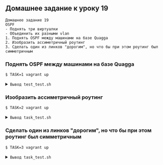 
## Домашнее задание к уроку 19

    Домашнее задание 19
    OSPF
    - Поднять три виртуалки
    - Объединить их разными vlan
    1. Поднять OSPF между машинами на базе Quagga
    2. Изобразить ассиметричный роутинг
    3. Сделать один из линков "дорогим", но что бы при этом роутинг был симметричным

### Поднять OSPF между машинами на базе Quagga

```console
$ TASK=1 vagrant up
```

<details>
<summary><code>Вывод test_test.sh</code></summary>

**** host1 ****

**** host1 **** ip a
1: lo: <LOOPBACK,UP,LOWER_UP> mtu 65536 qdisc noqueue state UNKNOWN group default qlen 1000
    link/loopback 00:00:00:00:00:00 brd 00:00:00:00:00:00
    inet 127.0.0.1/8 scope host lo
       valid_lft forever preferred_lft forever
    inet6 ::1/128 scope host 
       valid_lft forever preferred_lft forever
2: eth0: <BROADCAST,MULTICAST,UP,LOWER_UP> mtu 1500 qdisc pfifo_fast state UP group default qlen 1000
    link/ether 52:54:00:8a:fe:e6 brd ff:ff:ff:ff:ff:ff
    inet 10.0.2.15/24 brd 10.0.2.255 scope global noprefixroute dynamic eth0
       valid_lft 83065sec preferred_lft 83065sec
    inet6 fe80::5054:ff:fe8a:fee6/64 scope link 
       valid_lft forever preferred_lft forever
3: eth1: <BROADCAST,MULTICAST,UP,LOWER_UP> mtu 1500 qdisc pfifo_fast state UP group default qlen 1000
    link/ether 08:00:27:d5:4f:cb brd ff:ff:ff:ff:ff:ff
    inet6 fe80::c531:e9ac:c9c5:78e3/64 scope link noprefixroute 
       valid_lft forever preferred_lft forever
4: eth2: <BROADCAST,MULTICAST,UP,LOWER_UP> mtu 1500 qdisc pfifo_fast state UP group default qlen 1000
    link/ether 08:00:27:26:54:4d brd ff:ff:ff:ff:ff:ff
    inet6 fe80::7561:29f3:4dd5:11e8/64 scope link noprefixroute 
       valid_lft forever preferred_lft forever
5: eth3: <BROADCAST,MULTICAST,UP,LOWER_UP> mtu 1500 qdisc pfifo_fast state UP group default qlen 1000
    link/ether 08:00:27:8b:9a:cb brd ff:ff:ff:ff:ff:ff
    inet 10.1.0.1/24 brd 10.1.0.255 scope global noprefixroute eth3
       valid_lft forever preferred_lft forever
    inet6 fe80::a00:27ff:fe8b:9acb/64 scope link 
       valid_lft forever preferred_lft forever
10: vlan12@eth1: <BROADCAST,MULTICAST,UP,LOWER_UP> mtu 1500 qdisc noqueue state UP group default qlen 1000
    link/ether 08:00:27:d5:4f:cb brd ff:ff:ff:ff:ff:ff
    inet 192.168.12.1/30 brd 192.168.12.3 scope global noprefixroute vlan12
       valid_lft forever preferred_lft forever
    inet6 fe80::a00:27ff:fed5:4fcb/64 scope link 
       valid_lft forever preferred_lft forever
11: vlan13@eth2: <BROADCAST,MULTICAST,UP,LOWER_UP> mtu 1500 qdisc noqueue state UP group default qlen 1000
    link/ether 08:00:27:26:54:4d brd ff:ff:ff:ff:ff:ff
    inet 192.168.13.1/30 brd 192.168.13.3 scope global noprefixroute vlan13
       valid_lft forever preferred_lft forever
    inet6 fe80::a00:27ff:fe26:544d/64 scope link 
       valid_lft forever preferred_lft forever
**** host1 **** cat /etc/quagga/zebra.conf
hostname host1

log file /var/log/quagga/zebra.log

interface eth3
ip address 10.1.0.1/24

interface vlan12
ip address 192.168.12.1/30

interface vlan13
ip address 192.168.13.1/30
**** host1 **** cat /etc/quagga/zebra.conf
hostname host1

log file /var/log/quagga/zebra.log

interface eth3
ip address 10.1.0.1/24

interface vlan12
ip address 192.168.12.1/30

interface vlan13
ip address 192.168.13.1/30
**** host1 **** cat /etc/quagga/zebra.conf
hostname host1

log file /var/log/quagga/zebra.log

interface eth3
ip address 10.1.0.1/24

interface vlan12
ip address 192.168.12.1/30

interface vlan13
ip address 192.168.13.1/30
**** host1 **** tracepath 10.3.0.1
 1?: [LOCALHOST]                                         pmtu 1500
 1:  10.3.0.1                                              0.433ms reached
 1:  10.3.0.1                                              0.662ms reached
     Resume: pmtu 1500 hops 1 back 1 
**** host1 **** tracepath 10.1.0.1
 1:  10.1.0.1                                              0.057ms reached
     Resume: pmtu 65535 hops 1 back 1 

**** host2 ****

**** host2 **** ip a
1: lo: <LOOPBACK,UP,LOWER_UP> mtu 65536 qdisc noqueue state UNKNOWN group default qlen 1000
    link/loopback 00:00:00:00:00:00 brd 00:00:00:00:00:00
    inet 127.0.0.1/8 scope host lo
       valid_lft forever preferred_lft forever
    inet6 ::1/128 scope host 
       valid_lft forever preferred_lft forever
2: eth0: <BROADCAST,MULTICAST,UP,LOWER_UP> mtu 1500 qdisc pfifo_fast state UP group default qlen 1000
    link/ether 52:54:00:8a:fe:e6 brd ff:ff:ff:ff:ff:ff
    inet 10.0.2.15/24 brd 10.0.2.255 scope global noprefixroute dynamic eth0
       valid_lft 83186sec preferred_lft 83186sec
    inet6 fe80::5054:ff:fe8a:fee6/64 scope link 
       valid_lft forever preferred_lft forever
3: eth1: <BROADCAST,MULTICAST,UP,LOWER_UP> mtu 1500 qdisc pfifo_fast state UP group default qlen 1000
    link/ether 08:00:27:15:80:13 brd ff:ff:ff:ff:ff:ff
    inet6 fe80::9f47:7619:22d:b8e5/64 scope link noprefixroute 
       valid_lft forever preferred_lft forever
4: eth2: <BROADCAST,MULTICAST,UP,LOWER_UP> mtu 1500 qdisc pfifo_fast state UP group default qlen 1000
    link/ether 08:00:27:91:8e:65 brd ff:ff:ff:ff:ff:ff
    inet6 fe80::6fae:7d2:4535:f96a/64 scope link noprefixroute 
       valid_lft forever preferred_lft forever
5: eth3: <BROADCAST,MULTICAST,UP,LOWER_UP> mtu 1500 qdisc pfifo_fast state UP group default qlen 1000
    link/ether 08:00:27:87:c4:c5 brd ff:ff:ff:ff:ff:ff
    inet 10.2.0.1/24 brd 10.2.0.255 scope global noprefixroute eth3
       valid_lft forever preferred_lft forever
    inet6 fe80::a00:27ff:fe87:c4c5/64 scope link 
       valid_lft forever preferred_lft forever
10: vlan12@eth1: <BROADCAST,MULTICAST,UP,LOWER_UP> mtu 1500 qdisc noqueue state UP group default qlen 1000
    link/ether 08:00:27:15:80:13 brd ff:ff:ff:ff:ff:ff
    inet 192.168.12.2/30 brd 192.168.12.3 scope global noprefixroute vlan12
       valid_lft forever preferred_lft forever
    inet6 fe80::a00:27ff:fe15:8013/64 scope link 
       valid_lft forever preferred_lft forever
11: vlan23@eth2: <BROADCAST,MULTICAST,UP,LOWER_UP> mtu 1500 qdisc noqueue state UP group default qlen 1000
    link/ether 08:00:27:91:8e:65 brd ff:ff:ff:ff:ff:ff
    inet 192.168.23.1/30 brd 192.168.23.3 scope global vlan23
       valid_lft forever preferred_lft forever
    inet6 fe80::a00:27ff:fe91:8e65/64 scope link 
       valid_lft forever preferred_lft forever
**** host2 **** cat /etc/quagga/zebra.conf
hostname host2

interface eth3
ip address 10.2.0.1/24

interface vlan12
ip address 192.168.12.2/30

interface vlan23
ip address 192.168.23.1/30

log file /var/log/quagga/zebra.log
**** host2 **** cat /etc/quagga/zebra.conf
hostname host2

interface eth3
ip address 10.2.0.1/24

interface vlan12
ip address 192.168.12.2/30

interface vlan23
ip address 192.168.23.1/30

log file /var/log/quagga/zebra.log
**** host2 **** cat /etc/quagga/zebra.conf
hostname host2

interface eth3
ip address 10.2.0.1/24

interface vlan12
ip address 192.168.12.2/30

interface vlan23
ip address 192.168.23.1/30

log file /var/log/quagga/zebra.log
**** host2 **** tracepath 10.3.0.1
 1?: [LOCALHOST]                                         pmtu 1500
 1:  10.3.0.1                                              0.413ms reached
 1:  10.3.0.1                                              0.685ms reached
     Resume: pmtu 1500 hops 1 back 1 
**** host2 **** tracepath 10.1.0.1
 1?: [LOCALHOST]                                         pmtu 1500
 1:  10.1.0.1                                              0.559ms reached
 1:  10.1.0.1                                              0.640ms reached
     Resume: pmtu 1500 hops 1 back 1 

**** host3 ****

**** host3 **** ip a
1: lo: <LOOPBACK,UP,LOWER_UP> mtu 65536 qdisc noqueue state UNKNOWN group default qlen 1000
    link/loopback 00:00:00:00:00:00 brd 00:00:00:00:00:00
    inet 127.0.0.1/8 scope host lo
       valid_lft forever preferred_lft forever
    inet6 ::1/128 scope host 
       valid_lft forever preferred_lft forever
2: eth0: <BROADCAST,MULTICAST,UP,LOWER_UP> mtu 1500 qdisc pfifo_fast state UP group default qlen 1000
    link/ether 52:54:00:8a:fe:e6 brd ff:ff:ff:ff:ff:ff
    inet 10.0.2.15/24 brd 10.0.2.255 scope global noprefixroute dynamic eth0
       valid_lft 83346sec preferred_lft 83346sec
    inet6 fe80::5054:ff:fe8a:fee6/64 scope link 
       valid_lft forever preferred_lft forever
3: eth1: <BROADCAST,MULTICAST,UP,LOWER_UP> mtu 1500 qdisc pfifo_fast state UP group default qlen 1000
    link/ether 08:00:27:dc:ce:37 brd ff:ff:ff:ff:ff:ff
    inet6 fe80::436:245b:ff0c:34e5/64 scope link noprefixroute 
       valid_lft forever preferred_lft forever
4: eth2: <BROADCAST,MULTICAST,UP,LOWER_UP> mtu 1500 qdisc pfifo_fast state UP group default qlen 1000
    link/ether 08:00:27:47:66:48 brd ff:ff:ff:ff:ff:ff
    inet6 fe80::c23e:7e7c:d81a:4b88/64 scope link noprefixroute 
       valid_lft forever preferred_lft forever
5: eth3: <BROADCAST,MULTICAST,UP,LOWER_UP> mtu 1500 qdisc pfifo_fast state UP group default qlen 1000
    link/ether 08:00:27:72:b1:e6 brd ff:ff:ff:ff:ff:ff
    inet 10.3.0.1/24 brd 10.3.0.255 scope global noprefixroute eth3
       valid_lft forever preferred_lft forever
    inet6 fe80::a00:27ff:fe72:b1e6/64 scope link 
       valid_lft forever preferred_lft forever
10: vlan13@eth1: <BROADCAST,MULTICAST,UP,LOWER_UP> mtu 1500 qdisc noqueue state UP group default qlen 1000
    link/ether 08:00:27:dc:ce:37 brd ff:ff:ff:ff:ff:ff
    inet 192.168.13.2/30 brd 192.168.13.3 scope global noprefixroute vlan13
       valid_lft forever preferred_lft forever
    inet6 fe80::a00:27ff:fedc:ce37/64 scope link 
       valid_lft forever preferred_lft forever
11: vlan23@eth2: <BROADCAST,MULTICAST,UP,LOWER_UP> mtu 1500 qdisc noqueue state UP group default qlen 1000
    link/ether 08:00:27:47:66:48 brd ff:ff:ff:ff:ff:ff
    inet 192.168.23.2/30 brd 192.168.23.3 scope global noprefixroute vlan23
       valid_lft forever preferred_lft forever
    inet6 fe80::a00:27ff:fe47:6648/64 scope link 
       valid_lft forever preferred_lft forever
**** host3 **** cat /etc/quagga/zebra.conf
hostname host3

interface eth3
ip address 10.3.0.1/24

interface vlan13
ip address 192.168.13.2/30

interface vlan23
ip address 192.168.23.2/30

log file /var/log/quagga/zebra.log
**** host3 **** cat /etc/quagga/zebra.conf
hostname host3

interface eth3
ip address 10.3.0.1/24

interface vlan13
ip address 192.168.13.2/30

interface vlan23
ip address 192.168.23.2/30

log file /var/log/quagga/zebra.log
**** host3 **** cat /etc/quagga/zebra.conf
hostname host3

interface eth3
ip address 10.3.0.1/24

interface vlan13
ip address 192.168.13.2/30

interface vlan23
ip address 192.168.23.2/30

log file /var/log/quagga/zebra.log
**** host3 **** tracepath 10.3.0.1
 1:  10.3.0.1                                              0.060ms reached
     Resume: pmtu 65535 hops 1 back 1 
**** host3 **** tracepath 10.1.0.1
 1?: [LOCALHOST]                                         pmtu 1500
 1:  10.1.0.1                                              0.641ms reached
 1:  10.1.0.1                                              0.553ms reached
     Resume: pmtu 1500 hops 1 back 1 
</details>

### Изобразить ассиметричный роутинг

```console
$ TASK=2 vagrant up
```

<details>
<summary><code>Вывод task_test.sh</code></summary>

**** host1 ****

# Host [127.0.0.1]:2204 found: line 14
/home/hightemp/.ssh/known_hosts updated.
Original contents retained as /home/hightemp/.ssh/known_hosts.old
**** host1 **** ip a
1: lo: <LOOPBACK,UP,LOWER_UP> mtu 65536 qdisc noqueue state UNKNOWN group default qlen 1000
    link/loopback 00:00:00:00:00:00 brd 00:00:00:00:00:00
    inet 127.0.0.1/8 scope host lo
       valid_lft forever preferred_lft forever
    inet6 ::1/128 scope host 
       valid_lft forever preferred_lft forever
2: eth0: <BROADCAST,MULTICAST,UP,LOWER_UP> mtu 1500 qdisc pfifo_fast state UP group default qlen 1000
    link/ether 52:54:00:8a:fe:e6 brd ff:ff:ff:ff:ff:ff
    inet 10.0.2.15/24 brd 10.0.2.255 scope global noprefixroute dynamic eth0
       valid_lft 85444sec preferred_lft 85444sec
    inet6 fe80::5054:ff:fe8a:fee6/64 scope link 
       valid_lft forever preferred_lft forever
3: eth1: <BROADCAST,MULTICAST,UP,LOWER_UP> mtu 1500 qdisc pfifo_fast state UP group default qlen 1000
    link/ether 08:00:27:19:74:09 brd ff:ff:ff:ff:ff:ff
    inet6 fe80::c21b:7d96:d74e:8037/64 scope link noprefixroute 
       valid_lft forever preferred_lft forever
4: eth2: <BROADCAST,MULTICAST,UP,LOWER_UP> mtu 1500 qdisc pfifo_fast state UP group default qlen 1000
    link/ether 08:00:27:98:16:0b brd ff:ff:ff:ff:ff:ff
    inet6 fe80::e1f7:2c6c:a4f5:4c32/64 scope link noprefixroute 
       valid_lft forever preferred_lft forever
5: eth3: <BROADCAST,MULTICAST,UP,LOWER_UP> mtu 1500 qdisc pfifo_fast state UP group default qlen 1000
    link/ether 08:00:27:a0:30:cc brd ff:ff:ff:ff:ff:ff
    inet 10.1.0.1/24 brd 10.1.0.255 scope global noprefixroute eth3
       valid_lft forever preferred_lft forever
    inet6 fe80::a00:27ff:fea0:30cc/64 scope link 
       valid_lft forever preferred_lft forever
10: vlan12@eth1: <BROADCAST,MULTICAST,UP,LOWER_UP> mtu 1500 qdisc noqueue state UP group default qlen 1000
    link/ether 08:00:27:19:74:09 brd ff:ff:ff:ff:ff:ff
    inet 192.168.12.1/30 brd 192.168.12.3 scope global noprefixroute vlan12
       valid_lft forever preferred_lft forever
    inet6 fe80::a00:27ff:fe19:7409/64 scope link 
       valid_lft forever preferred_lft forever
11: vlan13@eth2: <BROADCAST,MULTICAST,UP,LOWER_UP> mtu 1500 qdisc noqueue state UP group default qlen 1000
    link/ether 08:00:27:98:16:0b brd ff:ff:ff:ff:ff:ff
    inet 192.168.13.1/30 brd 192.168.13.3 scope global noprefixroute vlan13
       valid_lft forever preferred_lft forever
    inet6 fe80::a00:27ff:fe98:160b/64 scope link 
       valid_lft forever preferred_lft forever
**** host1 **** cat /etc/quagga/zebra.conf
hostname host1

log file /var/log/quagga/zebra.log

interface eth3
ip address 10.1.0.1/24

interface vlan12
ip address 192.168.12.1/30

interface vlan13
ip address 192.168.13.1/30
**** host1 **** cat /etc/quagga/zebra.conf
hostname host1

log file /var/log/quagga/zebra.log

interface eth3
ip address 10.1.0.1/24

interface vlan12
ip address 192.168.12.1/30

interface vlan13
ip address 192.168.13.1/30
**** host1 **** cat /etc/quagga/zebra.conf
hostname host1

log file /var/log/quagga/zebra.log

interface eth3
ip address 10.1.0.1/24

interface vlan12
ip address 192.168.12.1/30

interface vlan13
ip address 192.168.13.1/30
**** host1 **** tracepath 10.3.0.1
 1?: [LOCALHOST]                                         pmtu 1500
 1:  10.0.2.2                                              0.222ms 
 1:  10.0.2.2                                              0.412ms 
 2:  no reply
 3:  10.136.0.1                                            6.186ms asymm 63 
 4:  10.109.11.6                                          22.448ms asymm 62 
 5:  no reply
 6:  no reply
 7:  no reply
 8:  no reply
 9:  no reply
10:  no reply
11:  no reply
12:  no reply
13:  no reply
14:  no reply
15:  no reply
16:  no reply
17:  no reply
18:  no reply
19:  no reply
20:  no reply
21:  no reply
22:  no reply
23:  no reply
24:  no reply
25:  no reply
26:  no reply
27:  no reply
28:  no reply
29:  no reply
30:  no reply
     Too many hops: pmtu 1500
     Resume: pmtu 1500 
**** host1 **** tracepath 10.1.0.1
 1:  10.1.0.1                                              0.103ms reached
     Resume: pmtu 65535 hops 1 back 1 

**** host2 ****

# Host [127.0.0.1]:2205 found: line 14
/home/hightemp/.ssh/known_hosts updated.
Original contents retained as /home/hightemp/.ssh/known_hosts.old
**** host2 **** ip a
1: lo: <LOOPBACK,UP,LOWER_UP> mtu 65536 qdisc noqueue state UNKNOWN group default qlen 1000
    link/loopback 00:00:00:00:00:00 brd 00:00:00:00:00:00
    inet 127.0.0.1/8 scope host lo
       valid_lft forever preferred_lft forever
    inet6 ::1/128 scope host 
       valid_lft forever preferred_lft forever
2: eth0: <BROADCAST,MULTICAST,UP,LOWER_UP> mtu 1500 qdisc pfifo_fast state UP group default qlen 1000
    link/ether 52:54:00:8a:fe:e6 brd ff:ff:ff:ff:ff:ff
    inet 10.0.2.15/24 brd 10.0.2.255 scope global noprefixroute dynamic eth0
       valid_lft 85486sec preferred_lft 85486sec
    inet6 fe80::5054:ff:fe8a:fee6/64 scope link 
       valid_lft forever preferred_lft forever
3: eth1: <BROADCAST,MULTICAST,UP,LOWER_UP> mtu 1500 qdisc pfifo_fast state UP group default qlen 1000
    link/ether 08:00:27:1a:ad:a4 brd ff:ff:ff:ff:ff:ff
    inet6 fe80::447d:a424:10a:b0e8/64 scope link noprefixroute 
       valid_lft forever preferred_lft forever
4: eth2: <BROADCAST,MULTICAST,UP,LOWER_UP> mtu 1500 qdisc pfifo_fast state UP group default qlen 1000
    link/ether 08:00:27:cf:79:78 brd ff:ff:ff:ff:ff:ff
    inet6 fe80::ea6a:6209:c90c:dbde/64 scope link noprefixroute 
       valid_lft forever preferred_lft forever
5: eth3: <BROADCAST,MULTICAST,UP,LOWER_UP> mtu 1500 qdisc pfifo_fast state UP group default qlen 1000
    link/ether 08:00:27:f4:39:5e brd ff:ff:ff:ff:ff:ff
    inet 10.2.0.1/24 brd 10.2.0.255 scope global noprefixroute eth3
       valid_lft forever preferred_lft forever
    inet6 fe80::a00:27ff:fef4:395e/64 scope link 
       valid_lft forever preferred_lft forever
10: vlan12@eth1: <BROADCAST,MULTICAST,UP,LOWER_UP> mtu 1500 qdisc noqueue state UP group default qlen 1000
    link/ether 08:00:27:1a:ad:a4 brd ff:ff:ff:ff:ff:ff
    inet 192.168.12.2/30 brd 192.168.12.3 scope global noprefixroute vlan12
       valid_lft forever preferred_lft forever
    inet6 fe80::a00:27ff:fe1a:ada4/64 scope link 
       valid_lft forever preferred_lft forever
11: vlan23@eth2: <BROADCAST,MULTICAST,UP,LOWER_UP> mtu 1500 qdisc noqueue state UP group default qlen 1000
    link/ether 08:00:27:cf:79:78 brd ff:ff:ff:ff:ff:ff
    inet 192.168.23.1/30 brd 192.168.23.3 scope global noprefixroute vlan23
       valid_lft forever preferred_lft forever
    inet6 fe80::a00:27ff:fecf:7978/64 scope link 
       valid_lft forever preferred_lft forever
**** host2 **** cat /etc/quagga/zebra.conf
hostname host2

interface eth3
ip address 10.2.0.1/24

interface vlan12
ip address 192.168.12.2/30

interface vlan23
ip address 192.168.23.1/30

log file /var/log/quagga/zebra.log
**** host2 **** cat /etc/quagga/zebra.conf
hostname host2

interface eth3
ip address 10.2.0.1/24

interface vlan12
ip address 192.168.12.2/30

interface vlan23
ip address 192.168.23.1/30

log file /var/log/quagga/zebra.log
**** host2 **** cat /etc/quagga/zebra.conf
hostname host2

interface eth3
ip address 10.2.0.1/24

interface vlan12
ip address 192.168.12.2/30

interface vlan23
ip address 192.168.23.1/30

log file /var/log/quagga/zebra.log
**** host2 **** tracepath 10.3.0.1
 1?: [LOCALHOST]                                         pmtu 1500
 1:  10.3.0.1                                              0.438ms reached
 1:  10.3.0.1                                              0.457ms reached
     Resume: pmtu 1500 hops 1 back 1 
**** host2 **** tracepath 10.1.0.1
 1?: [LOCALHOST]                                         pmtu 1500
 1:  10.0.2.2                                              0.284ms 
 1:  10.0.2.2                                              0.420ms 
 2:  no reply
 3:  10.136.0.1                                           84.855ms asymm 63 
 4:  10.109.11.6                                          39.940ms asymm 62 
 5:  no reply
 6:  no reply
 7:  no reply
 8:  no reply
 9:  no reply
10:  no reply
11:  no reply
12:  no reply
13:  no reply
14:  no reply
15:  no reply
16:  no reply
17:  no reply
18:  no reply
19:  no reply
20:  no reply
21:  no reply
22:  no reply
23:  no reply
24:  no reply
25:  no reply
26:  no reply
27:  no reply
28:  no reply
29:  no reply
30:  no reply
     Too many hops: pmtu 1500
     Resume: pmtu 1500 

**** host3 ****

**** host3 **** ip a
1: lo: <LOOPBACK,UP,LOWER_UP> mtu 65536 qdisc noqueue state UNKNOWN group default qlen 1000
    link/loopback 00:00:00:00:00:00 brd 00:00:00:00:00:00
    inet 127.0.0.1/8 scope host lo
       valid_lft forever preferred_lft forever
    inet6 ::1/128 scope host 
       valid_lft forever preferred_lft forever
2: eth0: <BROADCAST,MULTICAST,UP,LOWER_UP> mtu 1500 qdisc pfifo_fast state UP group default qlen 1000
    link/ether 52:54:00:8a:fe:e6 brd ff:ff:ff:ff:ff:ff
    inet 10.0.2.15/24 brd 10.0.2.255 scope global noprefixroute dynamic eth0
       valid_lft 85522sec preferred_lft 85522sec
    inet6 fe80::5054:ff:fe8a:fee6/64 scope link 
       valid_lft forever preferred_lft forever
3: eth1: <BROADCAST,MULTICAST,UP,LOWER_UP> mtu 1500 qdisc pfifo_fast state UP group default qlen 1000
    link/ether 08:00:27:de:d2:bd brd ff:ff:ff:ff:ff:ff
    inet6 fe80::4f03:ece7:c3b:45b3/64 scope link noprefixroute 
       valid_lft forever preferred_lft forever
4: eth2: <BROADCAST,MULTICAST,UP,LOWER_UP> mtu 1500 qdisc pfifo_fast state UP group default qlen 1000
    link/ether 08:00:27:cc:26:ab brd ff:ff:ff:ff:ff:ff
    inet6 fe80::de7d:8d14:8969:7084/64 scope link noprefixroute 
       valid_lft forever preferred_lft forever
5: eth3: <BROADCAST,MULTICAST,UP,LOWER_UP> mtu 1500 qdisc pfifo_fast state UP group default qlen 1000
    link/ether 08:00:27:7e:07:5b brd ff:ff:ff:ff:ff:ff
    inet 10.3.0.1/24 brd 10.3.0.255 scope global noprefixroute eth3
       valid_lft forever preferred_lft forever
    inet6 fe80::a00:27ff:fe7e:75b/64 scope link 
       valid_lft forever preferred_lft forever
10: vlan13@eth1: <BROADCAST,MULTICAST,UP,LOWER_UP> mtu 1500 qdisc noqueue state UP group default qlen 1000
    link/ether 08:00:27:de:d2:bd brd ff:ff:ff:ff:ff:ff
    inet 192.168.13.2/30 brd 192.168.13.3 scope global noprefixroute vlan13
       valid_lft forever preferred_lft forever
    inet6 fe80::a00:27ff:fede:d2bd/64 scope link 
       valid_lft forever preferred_lft forever
11: vlan23@eth2: <BROADCAST,MULTICAST,UP,LOWER_UP> mtu 1500 qdisc noqueue state UP group default qlen 1000
    link/ether 08:00:27:cc:26:ab brd ff:ff:ff:ff:ff:ff
    inet 192.168.23.2/30 brd 192.168.23.3 scope global noprefixroute vlan23
       valid_lft forever preferred_lft forever
    inet6 fe80::a00:27ff:fecc:26ab/64 scope link 
       valid_lft forever preferred_lft forever
**** host3 **** cat /etc/quagga/zebra.conf
hostname host3

interface eth3
ip address 10.3.0.1/24

interface vlan13
ip address 192.168.13.2/30

interface vlan23
ip address 192.168.23.2/30

log file /var/log/quagga/zebra.log
**** host3 **** cat /etc/quagga/zebra.conf
hostname host3

interface eth3
ip address 10.3.0.1/24

interface vlan13
ip address 192.168.13.2/30

interface vlan23
ip address 192.168.23.2/30

log file /var/log/quagga/zebra.log
**** host3 **** cat /etc/quagga/zebra.conf
hostname host3

interface eth3
ip address 10.3.0.1/24

interface vlan13
ip address 192.168.13.2/30

interface vlan23
ip address 192.168.23.2/30

log file /var/log/quagga/zebra.log
**** host3 **** tracepath 10.3.0.1
 1:  10.3.0.1                                              0.068ms reached
     Resume: pmtu 65535 hops 1 back 1 
**** host3 **** tracepath 10.1.0.1
 1?: [LOCALHOST]                                         pmtu 1500
 1:  10.0.2.2                                              0.306ms 
 1:  10.0.2.2                                              0.216ms 
 2:  no reply
 3:  10.136.0.1                                           16.260ms asymm 63 
 4:  10.109.11.6                                           9.867ms asymm 62 
 5:  no reply
 6:  no reply
 7:  no reply
 8:  no reply
 9:  no reply
10:  no reply
11:  no reply
12:  no reply
13:  no reply
14:  no reply
15:  no reply
16:  no reply
17:  no reply
18:  no reply
19:  no reply
20:  no reply
21:  no reply
22:  no reply
23:  no reply
24:  no reply
25:  no reply
26:  no reply
27:  no reply
28:  no reply
29:  no reply
30:  no reply
     Too many hops: pmtu 1500
     Resume: pmtu 1500 

</details>

### Сделать один из линков "дорогим", но что бы при этом роутинг был симметричным

```console
$ TASK=3 vagrant up
```

<details>
<summary><code>Вывод task_test.sh</code></summary>

**** host1 ****

# Host [127.0.0.1]:2204 found: line 14
/home/hightemp/.ssh/known_hosts updated.
Original contents retained as /home/hightemp/.ssh/known_hosts.old
**** host1 **** ip a
1: lo: <LOOPBACK,UP,LOWER_UP> mtu 65536 qdisc noqueue state UNKNOWN group default qlen 1000
    link/loopback 00:00:00:00:00:00 brd 00:00:00:00:00:00
    inet 127.0.0.1/8 scope host lo
       valid_lft forever preferred_lft forever
    inet6 ::1/128 scope host 
       valid_lft forever preferred_lft forever
2: eth0: <BROADCAST,MULTICAST,UP,LOWER_UP> mtu 1500 qdisc pfifo_fast state UP group default qlen 1000
    link/ether 52:54:00:8a:fe:e6 brd ff:ff:ff:ff:ff:ff
    inet 10.0.2.15/24 brd 10.0.2.255 scope global noprefixroute dynamic eth0
       valid_lft 85867sec preferred_lft 85867sec
    inet6 fe80::5054:ff:fe8a:fee6/64 scope link 
       valid_lft forever preferred_lft forever
3: eth1: <BROADCAST,MULTICAST,UP,LOWER_UP> mtu 1500 qdisc pfifo_fast state UP group default qlen 1000
    link/ether 08:00:27:aa:19:b8 brd ff:ff:ff:ff:ff:ff
    inet6 fe80::1722:21d7:169f:db36/64 scope link noprefixroute 
       valid_lft forever preferred_lft forever
4: eth2: <BROADCAST,MULTICAST,UP,LOWER_UP> mtu 1500 qdisc pfifo_fast state UP group default qlen 1000
    link/ether 08:00:27:7b:45:2f brd ff:ff:ff:ff:ff:ff
    inet6 fe80::b56e:668c:21fb:eae3/64 scope link noprefixroute 
       valid_lft forever preferred_lft forever
5: eth3: <BROADCAST,MULTICAST,UP,LOWER_UP> mtu 1500 qdisc pfifo_fast state UP group default qlen 1000
    link/ether 08:00:27:c7:48:00 brd ff:ff:ff:ff:ff:ff
    inet 10.1.0.1/24 brd 10.1.0.255 scope global noprefixroute eth3
       valid_lft forever preferred_lft forever
    inet6 fe80::a00:27ff:fec7:4800/64 scope link 
       valid_lft forever preferred_lft forever
10: vlan12@eth1: <BROADCAST,MULTICAST,UP,LOWER_UP> mtu 1500 qdisc noqueue state UP group default qlen 1000
    link/ether 08:00:27:aa:19:b8 brd ff:ff:ff:ff:ff:ff
    inet 192.168.12.1/30 brd 192.168.12.3 scope global noprefixroute vlan12
       valid_lft forever preferred_lft forever
    inet6 fe80::a00:27ff:feaa:19b8/64 scope link 
       valid_lft forever preferred_lft forever
11: vlan13@eth2: <BROADCAST,MULTICAST,UP,LOWER_UP> mtu 1500 qdisc noqueue state UP group default qlen 1000
    link/ether 08:00:27:7b:45:2f brd ff:ff:ff:ff:ff:ff
    inet 192.168.13.1/30 brd 192.168.13.3 scope global noprefixroute vlan13
       valid_lft forever preferred_lft forever
    inet6 fe80::a00:27ff:fe7b:452f/64 scope link 
       valid_lft forever preferred_lft forever
**** host1 **** cat /etc/quagga/zebra.conf
hostname host1

log file /var/log/quagga/zebra.log

interface eth3
ip address 10.1.0.1/24

interface vlan12
ip address 192.168.12.1/30

interface vlan13
ip address 192.168.13.1/30
**** host1 **** cat /etc/quagga/zebra.conf
hostname host1

log file /var/log/quagga/zebra.log

interface eth3
ip address 10.1.0.1/24

interface vlan12
ip address 192.168.12.1/30

interface vlan13
ip address 192.168.13.1/30
**** host1 **** cat /etc/quagga/zebra.conf
hostname host1

log file /var/log/quagga/zebra.log

interface eth3
ip address 10.1.0.1/24

interface vlan12
ip address 192.168.12.1/30

interface vlan13
ip address 192.168.13.1/30
**** host1 **** tracepath 10.3.0.1
 1?: [LOCALHOST]                                         pmtu 1500
 1:  10.0.2.2                                              0.193ms 
 1:  10.0.2.2                                              0.244ms 
 2:  no reply
 3:  10.136.0.1                                            8.879ms asymm 63 
 4:  10.109.11.6                                           5.550ms asymm 62 
 5:  no reply
 6:  no reply
 7:  no reply
 8:  no reply
 9:  no reply
10:  no reply
11:  no reply
12:  no reply
13:  no reply
14:  no reply
15:  no reply
16:  no reply
17:  no reply
18:  no reply
19:  no reply
20:  no reply
21:  no reply
22:  no reply
23:  no reply
24:  no reply
25:  no reply
26:  no reply
27:  no reply
28:  no reply
29:  no reply
30:  no reply
     Too many hops: pmtu 1500
     Resume: pmtu 1500 
**** host1 **** tracepath 10.1.0.1
 1:  10.1.0.1                                              0.089ms reached
     Resume: pmtu 65535 hops 1 back 1 

**** host2 ****

# Host [127.0.0.1]:2205 found: line 14
/home/hightemp/.ssh/known_hosts updated.
Original contents retained as /home/hightemp/.ssh/known_hosts.old
**** host2 **** ip a
1: lo: <LOOPBACK,UP,LOWER_UP> mtu 65536 qdisc noqueue state UNKNOWN group default qlen 1000
    link/loopback 00:00:00:00:00:00 brd 00:00:00:00:00:00
    inet 127.0.0.1/8 scope host lo
       valid_lft forever preferred_lft forever
    inet6 ::1/128 scope host 
       valid_lft forever preferred_lft forever
2: eth0: <BROADCAST,MULTICAST,UP,LOWER_UP> mtu 1500 qdisc pfifo_fast state UP group default qlen 1000
    link/ether 52:54:00:8a:fe:e6 brd ff:ff:ff:ff:ff:ff
    inet 10.0.2.15/24 brd 10.0.2.255 scope global noprefixroute dynamic eth0
       valid_lft 85939sec preferred_lft 85939sec
    inet6 fe80::5054:ff:fe8a:fee6/64 scope link 
       valid_lft forever preferred_lft forever
3: eth1: <BROADCAST,MULTICAST,UP,LOWER_UP> mtu 1500 qdisc pfifo_fast state UP group default qlen 1000
    link/ether 08:00:27:c5:a4:c2 brd ff:ff:ff:ff:ff:ff
    inet6 fe80::c53d:f1c8:dfb:6a8a/64 scope link noprefixroute 
       valid_lft forever preferred_lft forever
4: eth2: <BROADCAST,MULTICAST,UP,LOWER_UP> mtu 1500 qdisc pfifo_fast state UP group default qlen 1000
    link/ether 08:00:27:71:f9:ad brd ff:ff:ff:ff:ff:ff
    inet6 fe80::d832:cc73:5f54:4be2/64 scope link noprefixroute 
       valid_lft forever preferred_lft forever
5: eth3: <BROADCAST,MULTICAST,UP,LOWER_UP> mtu 1500 qdisc pfifo_fast state UP group default qlen 1000
    link/ether 08:00:27:80:ea:ee brd ff:ff:ff:ff:ff:ff
    inet 10.2.0.1/24 brd 10.2.0.255 scope global noprefixroute eth3
       valid_lft forever preferred_lft forever
    inet6 fe80::a00:27ff:fe80:eaee/64 scope link 
       valid_lft forever preferred_lft forever
10: vlan12@eth1: <BROADCAST,MULTICAST,UP,LOWER_UP> mtu 1500 qdisc noqueue state UP group default qlen 1000
    link/ether 08:00:27:c5:a4:c2 brd ff:ff:ff:ff:ff:ff
    inet 192.168.12.2/30 brd 192.168.12.3 scope global noprefixroute vlan12
       valid_lft forever preferred_lft forever
    inet6 fe80::a00:27ff:fec5:a4c2/64 scope link 
       valid_lft forever preferred_lft forever
11: vlan23@eth2: <BROADCAST,MULTICAST,UP,LOWER_UP> mtu 1500 qdisc noqueue state UP group default qlen 1000
    link/ether 08:00:27:71:f9:ad brd ff:ff:ff:ff:ff:ff
    inet 192.168.23.1/30 brd 192.168.23.3 scope global noprefixroute vlan23
       valid_lft forever preferred_lft forever
    inet6 fe80::a00:27ff:fe71:f9ad/64 scope link 
       valid_lft forever preferred_lft forever
**** host2 **** cat /etc/quagga/zebra.conf
hostname host2

interface eth3
ip address 10.2.0.1/24

interface vlan12
ip address 192.168.12.2/30

interface vlan23
ip address 192.168.23.1/30

log file /var/log/quagga/zebra.log
**** host2 **** cat /etc/quagga/zebra.conf
hostname host2

interface eth3
ip address 10.2.0.1/24

interface vlan12
ip address 192.168.12.2/30

interface vlan23
ip address 192.168.23.1/30

log file /var/log/quagga/zebra.log
**** host2 **** cat /etc/quagga/zebra.conf
hostname host2

interface eth3
ip address 10.2.0.1/24

interface vlan12
ip address 192.168.12.2/30

interface vlan23
ip address 192.168.23.1/30

log file /var/log/quagga/zebra.log
**** host2 **** tracepath 10.3.0.1
 1?: [LOCALHOST]                                         pmtu 1500
 1:  10.3.0.1                                              0.435ms reached
 1:  10.3.0.1                                              0.387ms reached
     Resume: pmtu 1500 hops 1 back 1 
**** host2 **** tracepath 10.1.0.1
 1?: [LOCALHOST]                                         pmtu 1500
 1:  10.0.2.2                                              0.212ms 
 1:  10.0.2.2                                              0.133ms 
 2:  no reply
 3:  10.136.0.1                                            4.524ms asymm 63 
 4:  10.109.11.6                                           6.462ms asymm 62 
 5:  no reply
 6:  no reply
 7:  no reply
 8:  no reply
 9:  no reply
10:  no reply
11:  no reply
12:  no reply
13:  no reply
14:  no reply
15:  no reply
16:  no reply
17:  no reply
18:  no reply
19:  no reply
20:  no reply
21:  no reply
22:  no reply
23:  no reply
24:  no reply
25:  no reply
26:  no reply
27:  no reply
28:  no reply
29:  no reply
30:  no reply
     Too many hops: pmtu 1500
     Resume: pmtu 1500 

**** host3 ****

# Host [127.0.0.1]:2206 found: line 14
/home/hightemp/.ssh/known_hosts updated.
Original contents retained as /home/hightemp/.ssh/known_hosts.old
**** host3 **** ip a
1: lo: <LOOPBACK,UP,LOWER_UP> mtu 65536 qdisc noqueue state UNKNOWN group default qlen 1000
    link/loopback 00:00:00:00:00:00 brd 00:00:00:00:00:00
    inet 127.0.0.1/8 scope host lo
       valid_lft forever preferred_lft forever
    inet6 ::1/128 scope host 
       valid_lft forever preferred_lft forever
2: eth0: <BROADCAST,MULTICAST,UP,LOWER_UP> mtu 1500 qdisc pfifo_fast state UP group default qlen 1000
    link/ether 52:54:00:8a:fe:e6 brd ff:ff:ff:ff:ff:ff
    inet 10.0.2.15/24 brd 10.0.2.255 scope global noprefixroute dynamic eth0
       valid_lft 85961sec preferred_lft 85961sec
    inet6 fe80::5054:ff:fe8a:fee6/64 scope link 
       valid_lft forever preferred_lft forever
3: eth1: <BROADCAST,MULTICAST,UP,LOWER_UP> mtu 1500 qdisc pfifo_fast state UP group default qlen 1000
    link/ether 08:00:27:4b:f8:05 brd ff:ff:ff:ff:ff:ff
    inet6 fe80::ec56:f2ee:e3a2:9554/64 scope link noprefixroute 
       valid_lft forever preferred_lft forever
4: eth2: <BROADCAST,MULTICAST,UP,LOWER_UP> mtu 1500 qdisc pfifo_fast state UP group default qlen 1000
    link/ether 08:00:27:52:c1:5d brd ff:ff:ff:ff:ff:ff
    inet6 fe80::f40f:9da0:873c:3bad/64 scope link noprefixroute 
       valid_lft forever preferred_lft forever
5: eth3: <BROADCAST,MULTICAST,UP,LOWER_UP> mtu 1500 qdisc pfifo_fast state UP group default qlen 1000
    link/ether 08:00:27:38:42:fe brd ff:ff:ff:ff:ff:ff
    inet 10.3.0.1/24 brd 10.3.0.255 scope global noprefixroute eth3
       valid_lft forever preferred_lft forever
    inet6 fe80::a00:27ff:fe38:42fe/64 scope link 
       valid_lft forever preferred_lft forever
10: vlan13@eth1: <BROADCAST,MULTICAST,UP,LOWER_UP> mtu 1500 qdisc noqueue state UP group default qlen 1000
    link/ether 08:00:27:4b:f8:05 brd ff:ff:ff:ff:ff:ff
    inet 192.168.13.2/30 brd 192.168.13.3 scope global noprefixroute vlan13
       valid_lft forever preferred_lft forever
    inet6 fe80::a00:27ff:fe4b:f805/64 scope link 
       valid_lft forever preferred_lft forever
11: vlan23@eth2: <BROADCAST,MULTICAST,UP,LOWER_UP> mtu 1500 qdisc noqueue state UP group default qlen 1000
    link/ether 08:00:27:52:c1:5d brd ff:ff:ff:ff:ff:ff
    inet 192.168.23.2/30 brd 192.168.23.3 scope global noprefixroute vlan23
       valid_lft forever preferred_lft forever
    inet6 fe80::a00:27ff:fe52:c15d/64 scope link 
       valid_lft forever preferred_lft forever
**** host3 **** cat /etc/quagga/zebra.conf
hostname host3

interface eth3
ip address 10.3.0.1/24

interface vlan13
ip address 192.168.13.2/30

interface vlan23
ip address 192.168.23.2/30

log file /var/log/quagga/zebra.log
**** host3 **** cat /etc/quagga/zebra.conf
hostname host3

interface eth3
ip address 10.3.0.1/24

interface vlan13
ip address 192.168.13.2/30

interface vlan23
ip address 192.168.23.2/30

log file /var/log/quagga/zebra.log
**** host3 **** cat /etc/quagga/zebra.conf
hostname host3

interface eth3
ip address 10.3.0.1/24

interface vlan13
ip address 192.168.13.2/30

interface vlan23
ip address 192.168.23.2/30

log file /var/log/quagga/zebra.log
**** host3 **** tracepath 10.3.0.1
 1:  10.3.0.1                                              0.082ms reached
     Resume: pmtu 65535 hops 1 back 1 
**** host3 **** tracepath 10.1.0.1
 1?: [LOCALHOST]                                         pmtu 1500
 1:  10.0.2.2                                              0.266ms 
 1:  10.0.2.2                                              0.175ms 
 2:  no reply
 3:  10.136.0.1                                            4.776ms asymm 63 
 4:  10.109.11.6                                           5.221ms asymm 62 
 5:  no reply
 6:  no reply
 7:  no reply
 8:  no reply
 9:  no reply
10:  no reply
11:  no reply
12:  no reply
13:  no reply
14:  no reply
15:  no reply
16:  no reply
17:  no reply
18:  no reply
19:  no reply
20:  no reply
21:  no reply
22:  no reply
23:  no reply
24:  no reply
25:  no reply
26:  no reply
27:  no reply
28:  no reply
29:  no reply
30:  no reply
     Too many hops: pmtu 1500
     Resume: pmtu 1500 

</details>
